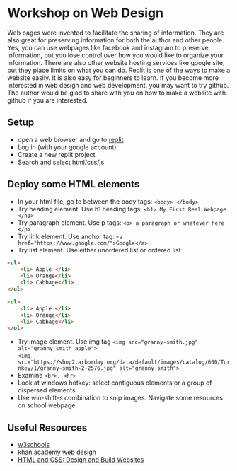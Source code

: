 # Workshop on Web Design

Web pages were invented to facilitate the sharing of information. They
are also great for preserving information for both the author and other people.
Yes, you can use webpages like facebook and instagram  to preserve information,
but you lose control over how you would like to organize your information. There are
also other website hosting services like google site, but they place limits
on what you can do. Replit is one of the ways to make a website easily. It is
also easy for beginners to learn. If you become more interested in web design 
and web development, you may want to try github. The author would be glad to
share with you on how to make a website with github if you are interested.

## Setup
* open a web browser and go to [replit](https://replit.com/)
* Log in (with your google account)
* Create a new replit project
* Search and select html/css/js

## Deploy some HTML elements
* In your html file, go to between the body tags: ` <body> </body> `
* Try heading element. Use h1 heading tags: ` <h1> My First Real Webpage </h1> `
* Try paragraph element. Use p tags:  ` <p> a paragraph or whatever here </p> `
* Try link element. Use anchor tag: ` <a href="https://www.google.com/">Google</a> `
* Try list element. Use either unordered list or ordered list
```html
<ul>
    <li> Apple </li>
    <li> Orange</li>
    <li> Cabbage</li>
</ul>
```

```html
<ol>
    <li> Apple </li>
    <li> Orange</li>
    <li> Cabbage</li>
</ol>
```

* Try image element. Use img tag
` <img src="granny-smith.jpg" alt="granny smith apple"> ` <br>
` <img src="https://shop2.arborday.org/data/default/images/catalog/600/Turnkey/1/granny-smith-2-2576.jpg" alt="granny smith"> `
* Examine `<br>, <hr>`
* Look at windows hotkey: select contiguous elements or a group of dispersed elements
* Use win-shift-s combination to snip images. Navigate some resources on school webpage.

## Useful Resources
* [w3schools](https://www.w3schools.com/)
* [khan academy web design](https://www.khanacademy.org/computing/computer-programming/html-css)
* [HTML and CSS: Design and Build Websites](https://www.barnesandnoble.com/w/html-and-css-jon-duckett/1111446793?ean=9781118008188)